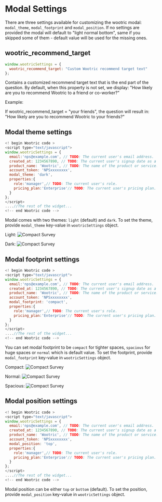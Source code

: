 # Modal Settings

There are three settings available for customizing the wootric modal: ```modal_theme```, ```modal_footprint``` and ```modal_position```. If no settings are provided the modal will default to "light normal bottom", same if you skipped some of them - default value will be used for the missing ones.

## wootric_recommend_target
```javascript
window.wootricSettings = {
  wootric_recommend_target: "Custom Wootric recommend target text"
};
```
Contains a customized recommend target text that is the end part of the
question.
By default, when this property is not set, we display:
"How likely are you to recommend Wootric to a friend or co-worker?"

Example:

If wootric_recommend_target = "your friends", the question will result in:
"How likely are you to recommend Wootric to your friends?"

## Modal theme settings
```javascript
<!­­ begin Wootric code ­­>
<script type="text/javascript">
window.wootricSettings = {
  email:'nps@example.com', // TODO: The current user's email address.
  created_at: 1234567890, // TODO: The current user's sign­up date as a Unix timestamp.
  product_name: 'Wootric', // TODO: The name of the product or service.
  account_token: 'NPS­xxxxxxxx',
  modal_theme: 'dark',
  properties:{
    role:'manager',// TODO: The current user's role.
    pricing_plan:'Enterprise'// TODO: The current user's pricing plan.
  }
};
</script>
....//The rest of the widget...
<!--­­ end Wootric code --­­>
```

Modal comes with two themes: ```light``` (default) and ```dark```. To set the theme, provide ```modal_theme``` key-value in ```wootricSettings``` object.

Light:
![Compact Survey](spacious_light.png)



Dark:
![Compact Survey](spacious_dark.png)

## Modal footprint settings
```javascript
<!­­ begin Wootric code ­­>
<script type="text/javascript">
window.wootricSettings = {
  email:'nps@example.com', // TODO: The current user's email address.
  created_at: 1234567890, // TODO: The current user's sign­up date as a Unix timestamp.
  product_name: 'Wootric', // TODO: The name of the product or service.
  account_token: 'NPS­xxxxxxxx',
  modal_footprint: 'compact',
  properties:{
    role:'manager',// TODO: The current user's role.
    pricing_plan:'Enterprise'// TODO: The current user's pricing plan.
  }
};
</script>
....//The rest of the widget...
<!--­­ end Wootric code --­­>
```
You can set modal footprint to be ```compact``` for tighter spaces, ```spacious``` for huge spaces or ```normal``` which is default value. To set the footprint, provide ```modal_footprint``` key-value in ```wootricSettings``` object.

Compact:
![Compact Survey](compact_light.png)


Normal:
![Compact Survey](normal_light.png)


Spacious:
![Compact Survey](spacious_light.png)

## Modal position settings
```javascript
<!­­ begin Wootric code ­­>
<script type="text/javascript">
window.wootricSettings = {
  email:'nps@example.com', // TODO: The current user's email address.
  created_at: 1234567890, // TODO: The current user's sign­up date as a Unix timestamp.
  product_name: 'Wootric', // TODO: The name of the product or service.
  account_token: 'NPS­xxxxxxxx',
  modal_position: 'top',
  properties:{
    role:'manager',// TODO: The current user's role.
    pricing_plan:'Enterprise'// TODO: The current user's pricing plan.
  }
};
</script>
....//The rest of the widget...
<!--­­ end Wootric code --­­>
```
Modal position can be either ```top``` or ```bottom``` (default).  To set the position, provide ```modal_position``` key-value in ```wootricSettings``` object.
